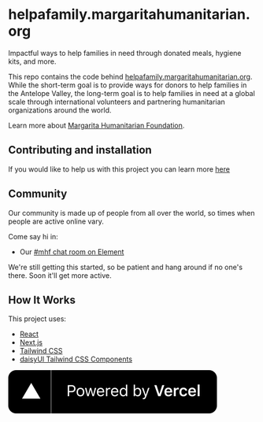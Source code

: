 # helpafamily.margaritahumanitarian.org

Impactful ways to help families in need through donated meals, hygiene kits, and more.

This repo contains the code behind [helpafamily.margaritahumanitarian.org](https://helpafamily.margaritahumanitarian.org/). While the short-term goal is to provide ways for donors to help families in the Antelope Valley, the long-term goal is to help families in need at a global scale through international volunteers and partnering humanitarian organizations around the world.

Learn more about [Margarita Humanitarian Foundation](https://www.margaritahumanitarian.org/).

## Contributing and installation

If you would like to help us with this project you can learn more [here](CONTRIBUTING.md)

## Community

Our community is made up of people from all over the world, so times when people
are active online vary.

Come say hi in:

- Our [#mhf chat room on Element](https://app.element.io/#/room/#mhf:matrix.org)

We're still getting this started, so be patient and hang around if no one's there.
Soon it'll get more active.

## How It Works

This project uses:

- [React](https://reactjs.org/)
- [Next.js](https://nextjs.org/docs/)
- [Tailwind CSS](https://tailwindcss.com/docs)
- [daisyUI Tailwind CSS Components](https://daisyui.com/)

[![Powered by Vercel](public/images/powered-by-vercel.svg)](https://vercel.com?utm_source=margaritahumanitarian&utm_campaign=oss)
